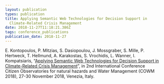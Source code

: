 ```yaml
---
layout: publication
types: publication
title: Applying Semantic Web Technologies for Decision Support in
  Climate-Related Crisis Management
date: 2018-11-27T11:18:21.386Z
tags: conference_publications
publication_date: 2018-11-27
---
```

E. Kontopoulos, P. Mitzias, S. Dasiopoulou, J. Mossgraber, S. Mille, P. Hertweck, T. Hellmund, A. Karakostas, S. Vrochidis, L. Wanner, I. Kompatsiaris, “[Applying Semantic Web Technologies for Decision Support in Climate-Related Crisis Management](https://zenodo.org/record/1297471#.W_U_tjgzaUk)”, in 2nd International Conference Citizen Observatories for natural hazards and Water Management (COWM 2018), 27-30 November 2018, Venezia, Italy.
